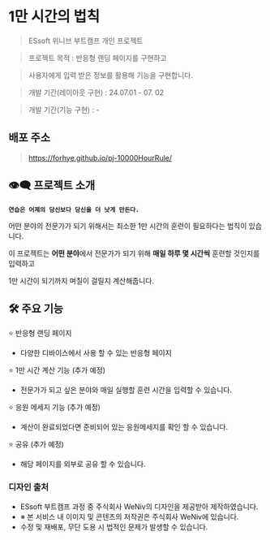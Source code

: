 # 1만 시간의 법칙

> ESsoft 위니브 부트캠프 개인 프로젝트

> 프로젝트 목적 : 반응형 랜딩 페이지를 구현하고

> 사용자에게 입력 받은 정보를 활용해 기능을 구현합니다.

> 개발 기간(레이아웃 구현) : 24.07.01 - 07. 02

> 개발 기간(기능 구현) : -

## 배포 주소

> https://forhye.github.io/pj-10000HourRule/

## 👁‍🗨 프로젝트 소개

**`연습은 어제의 당신보다 당신을 더 낫게 만든다.`**

어떤 분야의 전문가가 되기 위해서는 최소한 1만 시간의 훈련이 필요하다는 법칙이 있습니다.

이 프로젝트는 **어떤 분야**에서 전문가가 되기 위해
**매일 하루 몇 시간씩** 훈련할 것인지를 입력하고

1만 시간이 되기까지 며칠이 걸릴지 계산해줍니다.

## 🛠 주요 기능

⭐ 반응형 랜딩 페이지

- 다양한 디바이스에서 사용 할 수 있는 반응형 페이지

⭐ 1만 시간 계산 기능 (추가 예정)

- 전문가가 되고 싶은 분야와 매일 실행할 훈련 시간을 입력할 수 있습니다.

⭐ 응원 메세지 기능 (추가 예정)

- 계산이 완료되었다면 준비되어 있는 응원메세지를 확인 할 수 있습니다.

⭐ 공유 (추가 예정)

- 해당 페이지를 외부로 공유 할 수 있습니다.

### 디자인 출처

- ESsoft 부트캠프 과정 중 주식회사 WeNiv의 디자인을 제공받아 제작하였습니다.
- ※ 본 서비스 내 이미지 및 콘텐츠의 저작권은 주식회사 WeNiv에 있습니다.
- 수정 및 재배포, 무단 도용 시 법적인 문제가 발생할 수 있습니다.
